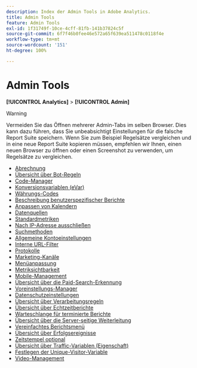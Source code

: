 ```yaml
---
description: Index der Admin Tools in Adobe Analytics.
title: Admin Tools
feature: Admin Tools
exl-id: 1f31749f-10ce-4cff-81fb-141b37824c5f
source-git-commit: 6f7f46b0fee46e572a65f639ea511478c0118f4e
workflow-type: tm+mt
source-wordcount: '151'
ht-degree: 100%

---
```


# Admin Tools

**[!UICONTROL Analytics]** > **[!UICONTROL Admin]**

>[!WARNING]
>
>Vermeiden Sie das Öffnen mehrerer Admin-Tabs im selben Browser. Dies kann dazu führen, dass Sie unbeabsichtigt Einstellungen für die falsche Report Suite speichern. Wenn Sie zum Beispiel Regelsätze vergleichen und in eine neue Report Suite kopieren müssen, empfehlen wir Ihnen, einen neuen Browser zu öffnen oder einen Screenshot zu verwenden, um Regelsätze zu vergleichen.

+ [Abrechnung](billing-admin.md)
+ [Übersicht über Bot-Regeln](bot-removal/bot-rules.md)
+ [Code-Manager](code-manager-admin.md)
+ [Konversionsvariablen (eVar)](/help/admin/admin/c-manage-report-suites/c-edit-report-suites/conversion-var-admin/conversion-var-admin.md)
+ [Währungs-Codes](currency.md)
+ [Beschreibung benutzerspezifischer Berichte](/help/admin/admin/c-manage-report-suites/c-edit-report-suites/c-traffic-variables/custom-desc-admin.md)
+ [Anpassen von Kalendern](/help/admin/admin/c-manage-report-suites/c-edit-report-suites/general/custom-calendar.md)
+ [Datenquellen](data-sources.md)
+ [Standardmetriken](default-metrics.md)
+ [Nach IP-Adresse ausschließen](exclude-ip.md)
+ [Suchmethoden](/help/admin/admin/c-manage-report-suites/c-edit-report-suites/conversion-var-admin/finding-methods.md)
+ [Allgemeine Kontoeinstellungen](/help/admin/admin/c-manage-report-suites/c-edit-report-suites/general/general-acct-settings-admin.md)
+ [Interne URL-Filter](/help/admin/admin/c-manage-report-suites/c-edit-report-suites/general/internal-url-filter-admin.md)
+ [Protokolle](logs.md)
+ [Marketing-Kanäle](/help/admin/admin/c-manage-report-suites/c-edit-report-suites/marketing-channels-admin.md)
+ [Menüanpassung](/help/admin/admin/c-manage-report-suites/c-edit-report-suites/general/customize-menus.md)
+ [Metriksichtbarkeit](metric-visibility.md)
+ [Mobile-Management](mobile-management.md)
+ [Übersicht über die Paid-Search-Erkennung](/help/admin/admin/c-manage-report-suites/c-edit-report-suites/general/paid-search-detection/paid-search-detection.md)
+ [Voreinstellungs-Manager](preferences-manager.md)
+ [Datenschutzeinstellungen](privacy-settings.md)
+ [Übersicht über Verarbeitungsregeln](/help/admin/admin/c-manage-report-suites/c-edit-report-suites/general/c-processing-rules/processing-rules.md)
+ [Übersicht über Echtzeitberichte](realtime/realtime.md)
+ [Warteschlange für terminierte Berichte](scheduled-reports-admin.md)
+ [Übersicht über die Server-seitige Weiterleitung](c-server-side-forwarding/ssf.md)
+ [Vereinfachtes Berichtsmenü](t-simplified-menu.md)
+ [Übersicht über Erfolgsereignisse](/help/admin/admin/c-manage-report-suites/c-edit-report-suites/conversion-var-admin/c-success-events/success-event.md)
+ [Zeitstempel optional](timestamp-optional.md)
+ [Übersicht über Traffic-Variablen (Eigenschaft)](/help/admin/admin/c-manage-report-suites/c-edit-report-suites/c-traffic-variables/traffic-var.md)
+ [Festlegen der Unique-Visitor-Variable](/help/admin/admin/c-manage-report-suites/c-edit-report-suites/conversion-var-admin/unique-visitor-variable-admin/t-unique-visitor-variable.md)
+ [Video-Management](video-management.md)
